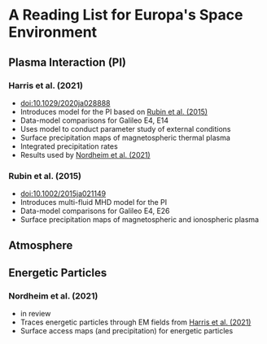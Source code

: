 # A Reading List for Europa's Space Environment

## Plasma Interaction (PI)

### Harris et al. (2021)
- [doi:10.1029/2020ja028888](https://doi.org/10.1029%2F2020ja028888)
- Introduces model for the PI based on [Rubin et al. (2015)](#rubin-et-al-2015)
- Data-model comparisons for Galileo E4, E14
- Uses model to conduct parameter study of external conditions
- Surface precipitation maps of magnetospheric thermal plasma
- Integrated precipitation rates
- Results used by [Nordheim et al. (2021)](#nordheim-et-al-2021)

### Rubin et al. (2015)
- [doi:10.1002/2015ja021149](http://dx.doi.org/10.1002/2015ja021149)
- Introduces multi-fluid MHD model for the PI
- Data-model comparisons for Galileo E4, E26
- Surface precipitation maps of magnetospheric and ionospheric plasma

## Atmosphere

## Energetic Particles

### Nordheim et al. (2021)
- in review
- Traces energetic particles through EM fields from [Harris et al. (2021)](#harris-et-al-2021)
- Surface access maps (and precipitation) for energetic particles

